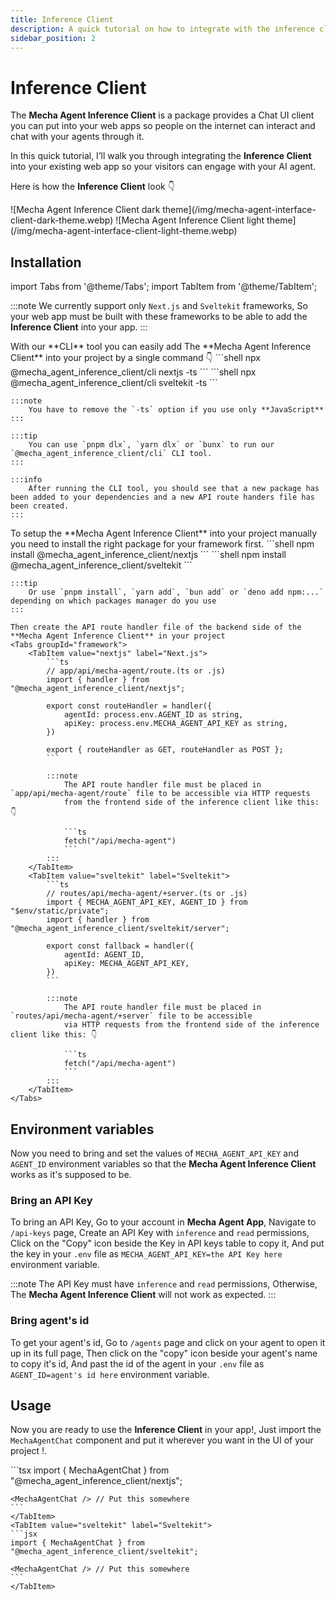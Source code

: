 ```yaml
---
title: Inference Client
description: A quick tutorial on how to integrate with the inference client.
sidebar_position: 2
---
```


# Inference Client

The **Mecha Agent Inference Client** is a package provides a Chat UI client you can put into your web apps so people on the internet can interact and chat with your agents through it.

In this quick tutorial, I’ll walk you through integrating the **Inference Client** into your existing web app so your 
visitors can engage with your AI agent.

Here is how the **Inference Client** look 👇

<Tabs groupId="theme">
    <TabItem value="dark" label="Dark">
    ![Mecha Agent Inference Client dark theme](/img/mecha-agent-interface-client-dark-theme.webp)
    </TabItem>
    <TabItem value="light" label="Light">
    ![Mecha Agent Inference Client light theme](/img/mecha-agent-interface-client-light-theme.webp)
    </TabItem>
</Tabs>

## Installation

import Tabs from '@theme/Tabs';
import TabItem from '@theme/TabItem';

:::note
    We currently support only `Next.js` and `Sveltekit` frameworks, So your web app must be built with these frameworks to be able to add the **Inference Client** into your app.
:::

<Tabs groupId="setup-method">
  <TabItem value="cli" label="CLI setup">
    With our **CLI** tool you can easily add The **Mecha Agent Inference Client** into your project by a single command 👇
    <Tabs groupId="frameworks">
        <TabItem value="nextjs" label="Next.js">
            ```shell
            npx @mecha_agent_inference_client/cli nextjs -ts
            ```
        </TabItem>
        <TabItem value="sveltekit" label="Sveltekit">
            ```shell
            npx @mecha_agent_inference_client/cli sveltekit -ts
            ```
        </TabItem>
    </Tabs>

    :::note
        You have to remove the `-ts` option if you use only **JavaScript** 
    :::

    :::tip
        You can use `pnpm dlx`, `yarn dlx` or `bunx` to run our `@mecha_agent_inference_client/cli` CLI tool.
    :::

    :::info
        After running the CLI tool, you should see that a new package has been added to your dependencies and a new API route handers file has been created.
    :::
  </TabItem>
  <TabItem value="manual" label="Manual setup">
    To setup the **Mecha Agent Inference Client** into your project manually you need to install the right package 
    for your framework first.
    <Tabs groupId="frameworks">
        <TabItem value="nextjs" label="Next.js">
            ```shell
            npm install @mecha_agent_inference_client/nextjs
            ```
        </TabItem>
        <TabItem value="sveltekit" label="Sveltekit">
            ```shell
            npm install @mecha_agent_inference_client/sveltekit
            ```
        </TabItem>
    </Tabs>

    :::tip
        Or use `pnpm install`, `yarn add`, `bun add` or `deno add npm:...` depending on which packages manager do you use
    :::

    Then create the API route handler file of the backend side of the **Mecha Agent Inference Client** in your project
    <Tabs groupId="framework">
        <TabItem value="nextjs" label="Next.js">
            ```ts
            // app/api/mecha-agent/route.(ts or .js) 
            import { handler } from "@mecha_agent_inference_client/nextjs";

            export const routeHandler = handler({
                agentId: process.env.AGENT_ID as string,
                apiKey: process.env.MECHA_AGENT_API_KEY as string,
            })

            export { routeHandler as GET, routeHandler as POST };
            ```

            :::note
                The API route handler file must be placed in `app/api/mecha-agent/route` file to be accessible via HTTP requests 
                from the frontend side of the inference client like this: 👇

                ```ts
                fetch("/api/mecha-agent")
                ```
            :::
        </TabItem>
        <TabItem value="sveltekit" label="Sveltekit">
            ```ts
            // routes/api/mecha-agent/+server.(ts or .js) 
            import { MECHA_AGENT_API_KEY, AGENT_ID } from "$env/static/private";
            import { handler } from "@mecha_agent_inference_client/sveltekit/server";

            export const fallback = handler({
                agentId: AGENT_ID,
                apiKey: MECHA_AGENT_API_KEY,
            })
            ```

            :::note
                The API route handler file must be placed in `routes/api/mecha-agent/+server` file to be accessible
                via HTTP requests from the frontend side of the inference client like this: 👇

                ```ts
                fetch("/api/mecha-agent")
                ```
            :::
        </TabItem>
    </Tabs>

  </TabItem>
</Tabs>

## Environment variables

Now you need to bring and set the values of `MECHA_AGENT_API_KEY` and `AGENT_ID` environment variables so that the 
**Mecha Agent Inference Client** works as it's supposed to be.

### Bring an API Key

To bring an API Key, Go to your account in **Mecha Agent App**, Navigate to `/api-keys` page, 
Create an API Key with `inference` and `read` permissions, Click on the "Copy" icon beside the Key in API keys table to 
copy it, And put the key in your `.env` file as `MECHA_AGENT_API_KEY=the API Key here` environment variable.

:::note
    The API Key must have `inference` and `read` permissions, Otherwise, The **Mecha Agent Inference Client** 
    will not work as expected.
:::

### Bring agent's id

To get your agent's id, Go to `/agents` page and click on your agent to open it up in its full page, 
Then click on the "copy" icon beside your agent's name to copy it's id, And past the id of the agent in your `.env` 
file as `AGENT_ID=agent's id here` environment variable.

## Usage 

Now you are ready to use the **Inference Client** in your app!, Just import the `MechaAgentChat` component and put it wherever you want in the UI of your project !.

<Tabs groupId="framework">
    <TabItem value="nextjs" label="Next.js">
    ```tsx
    import { MechaAgentChat } from "@mecha_agent_inference_client/nextjs";

    <MechaAgentChat /> // Put this somewhere
    ```
    </TabItem>
    <TabItem value="sveltekit" label="Sveltekit">
    ```jsx
    import { MechaAgentChat } from "@mecha_agent_inference_client/sveltekit";

    <MechaAgentChat /> // Put this somewhere
    ```
    </TabItem>
</Tabs>